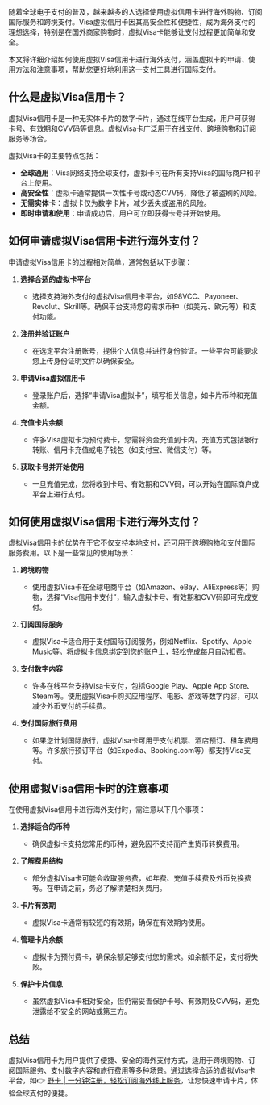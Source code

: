 随着全球电子支付的普及，越来越多的人选择使用虚拟信用卡进行海外购物、订阅国际服务和跨境支付。Visa虚拟信用卡因其高安全性和便捷性，成为海外支付的理想选择，特别是在国外商家购物时，虚拟Visa卡能够让支付过程更加简单和安全。

本文将详细介绍如何使用虚拟Visa信用卡进行海外支付，涵盖虚拟卡的申请、使用方法和注意事项，帮助您更好地利用这一支付工具进行国际支付。

## 什么是虚拟Visa信用卡？

虚拟Visa信用卡是一种无实体卡片的数字卡片，通过在线平台生成，用户可获得卡号、有效期和CVV码等信息。虚拟Visa卡广泛用于在线支付、跨境购物和订阅服务等场合。

虚拟Visa卡的主要特点包括：

- **全球通用**：Visa网络支持全球支付，虚拟卡可在所有支持Visa的国际商户和平台上使用。
- **高安全性**：虚拟卡通常提供一次性卡号或动态CVV码，降低了被盗刷的风险。
- **无需实体卡**：虚拟卡仅为数字卡片，减少丢失或盗用的风险。
- **即时申请和使用**：申请成功后，用户可立即获得卡号并开始使用。

## 如何申请虚拟Visa信用卡进行海外支付？

申请虚拟Visa信用卡的过程相对简单，通常包括以下步骤：

1. **选择合适的虚拟卡平台**
   - 选择支持海外支付的虚拟Visa信用卡平台，如98VCC、Payoneer、Revolut、Skrill等。确保平台支持您的需求币种（如美元、欧元等）和支付功能。

2. **注册并验证账户**
   - 在选定平台注册账号，提供个人信息并进行身份验证。一些平台可能要求您上传身份证明文件以确保安全。

3. **申请Visa虚拟信用卡**
   - 登录账户后，选择“申请Visa虚拟卡”，填写相关信息，如卡片币种和充值金额。

4. **充值卡片余额**
   - 许多Visa虚拟卡为预付费卡，您需将资金充值到卡内。充值方式包括银行转账、信用卡充值或电子钱包（如支付宝、微信支付）等。

5. **获取卡号并开始使用**
   - 一旦充值完成，您将收到卡号、有效期和CVV码，可以开始在国际商户或平台上进行支付。

## 如何使用虚拟Visa信用卡进行海外支付？

虚拟Visa信用卡的优势在于它不仅支持本地支付，还可用于跨境购物和支付国际服务费用。以下是一些常见的使用场景：

1. **跨境购物**
   - 使用虚拟Visa卡在全球电商平台（如Amazon、eBay、AliExpress等）购物，选择“Visa信用卡支付”，输入虚拟卡号、有效期和CVV码即可完成支付。

2. **订阅国际服务**
   - 虚拟Visa卡适合用于支付国际订阅服务，例如Netflix、Spotify、Apple Music等。将虚拟卡信息绑定到您的账户上，轻松完成每月自动扣费。

3. **支付数字内容**
   - 许多在线平台支持Visa卡支付，包括Google Play、Apple App Store、Steam等。使用虚拟Visa卡购买应用程序、电影、游戏等数字内容，可以减少外币支付的手续费。

4. **支付国际旅行费用**
   - 如果您计划国际旅行，虚拟Visa卡可用于支付机票、酒店预订、租车费用等。许多旅行预订平台（如Expedia、Booking.com等）都支持Visa支付。

## 使用虚拟Visa信用卡时的注意事项

在使用虚拟Visa信用卡进行海外支付时，需注意以下几个事项：

1. **选择适合的币种**
   - 确保虚拟卡支持您常用的币种，避免因不支持而产生货币转换费用。

2. **了解费用结构**
   - 部分虚拟Visa卡可能会收取服务费，如年费、充值手续费及外币兑换费等。在申请之前，务必了解清楚相关费用。

3. **卡片有效期**
   - 虚拟Visa卡通常有较短的有效期，确保在有效期内使用。

4. **管理卡片余额**
   - 虚拟卡为预付费卡，确保余额足够支付您的需求。如余额不足，支付将失败。

5. **保护卡片信息**
   - 虽然虚拟Visa卡相对安全，但仍需妥善保护卡号、有效期及CVV码，避免泄露给不安全的网站或第三方。

## 总结

虚拟Visa信用卡为用户提供了便捷、安全的海外支付方式，适用于跨境购物、订阅国际服务、支付数字内容和旅行费用等多种场景。通过选择合适的虚拟Visa卡平台，如👉 [野卡 | 一分钟注册，轻松订阅海外线上服务](https://bit.ly/bewildcard)，让您快速申请卡片，体验全球支付的便捷。